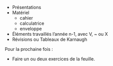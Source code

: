 * Présentations
* Matériel
  * cahier
  * calculatrice
  * enveloppe
* Éléments travaillés l’année n-1, avec V, ~ ou X
* Révisions ou Tableaux de Karnaugh

Pour la prochaine fois :

* Faire un ou deux exercices de la feuille.
